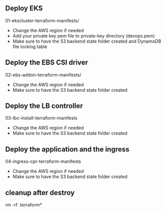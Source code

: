 ## Deploy EKS
01-ekscluster-terraform-manifests/

- Change the AWS region if needed
- Add your private key pem file to private-key directory (devops.pem)
- Make sure to have the S3 backend state folder created and DynamoDB file locking table

## Deploy the EBS CSI driver 
02-ebs-addon-terraform-manifests/

- Change the AWS region if needed
- Make sure to have the S3 backend state folder created


## Deploy the LB controller
03-lbc-install-terraform-manifests

- Change the AWS region if needed
- Make sure to have the S3 backend state folder created


## Deploy the application and the ingress
04-ingress-cpr-terraform-manifests

- Change the AWS region if needed
- Make sure to have the S3 backend state folder created




## cleanup after destroy
rm -rf .terraform*
